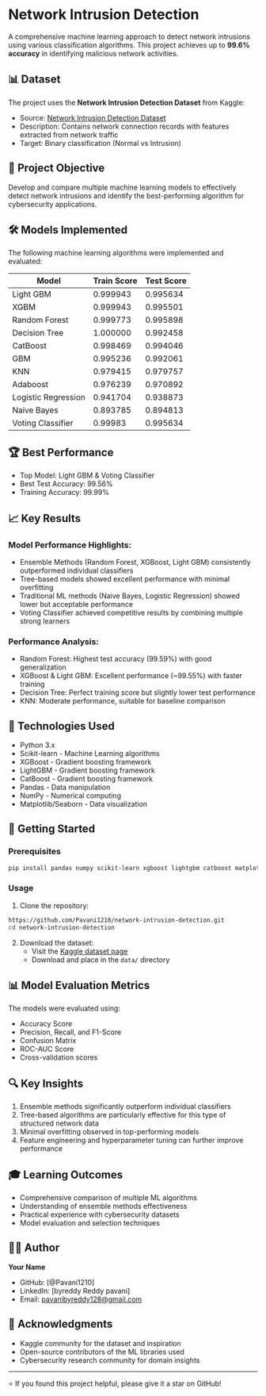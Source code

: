 

# Network Intrusion Detection 

A comprehensive machine learning approach to detect network intrusions using various classification algorithms. This project achieves up to **99.6% accuracy** in identifying malicious network activities.

## 📊 Dataset

The project uses the **Network Intrusion Detection Dataset** from Kaggle:
- Source: [Network Intrusion Detection Dataset](https://www.kaggle.com/datasets/sampadab17/network-intrusion-detection)
- Description: Contains network connection records with features extracted from network traffic
- Target: Binary classification (Normal vs Intrusion)

## 🎯 Project Objective

Develop and compare multiple machine learning models to effectively detect network intrusions and identify the best-performing algorithm for cybersecurity applications.

## 🛠️ Models Implemented

The following machine learning algorithms were implemented and evaluated:

| Model | Train Score | Test Score |
|-------|-------------|------------|
| Light GBM | 0.999943 | 0.995634 |
| XGBM | 0.999943 | 0.995501 |
| Random Forest | 0.999773 | 0.995898 |
| Decision Tree | 1.000000 | 0.992458 |
| CatBoost | 0.998469 | 0.994046 |
| GBM | 0.995236 | 0.992061 |
| KNN | 0.979415 | 0.979757 |
| Adaboost | 0.976239 | 0.970892 |
| Logistic Regression | 0.941704 | 0.938873 |
| Naive Bayes | 0.893785 | 0.894813 |
| Voting Classifier | 0.99983 | 0.995634 |

## 🏆 Best Performance

- Top Model: Light GBM & Voting Classifier
- Best Test Accuracy: 99.56%
- Training Accuracy: 99.99%

## 📈 Key Results

### Model Performance Highlights:
- Ensemble Methods (Random Forest, XGBoost, Light GBM) consistently outperformed individual classifiers
- Tree-based models showed excellent performance with minimal overfitting
- Traditional ML methods (Naive Bayes, Logistic Regression) showed lower but acceptable performance
- Voting Classifier achieved competitive results by combining multiple strong learners

### Performance Analysis:
- Random Forest: Highest test accuracy (99.59%) with good generalization
- XGBoost & Light GBM: Excellent performance (~99.55%) with faster training
- Decision Tree: Perfect training score but slightly lower test performance
- KNN: Moderate performance, suitable for baseline comparison

## 🔧 Technologies Used

- Python 3.x
- Scikit-learn - Machine Learning algorithms
- XGBoost - Gradient boosting framework
- LightGBM - Gradient boosting framework
- CatBoost - Gradient boosting framework
- Pandas - Data manipulation
- NumPy - Numerical computing
- Matplotlib/Seaborn - Data visualization



## 🚀 Getting Started

### Prerequisites

```bash
pip install pandas numpy scikit-learn xgboost lightgbm catboost matplotlib seaborn
```

### Usage

1. Clone the repository:
```bash
https://github.com/Pavani1210/network-intrusion-detection.git
cd network-intrusion-detection
```

2. Download the dataset:
   - Visit the [Kaggle dataset page](https://www.kaggle.com/datasets/sampadab17/network-intrusion-detection)
   - Download and place in the `data/` directory



## 📊 Model Evaluation Metrics

The models were evaluated using:
- Accuracy Score
- Precision, Recall, and F1-Score
- Confusion Matrix
- ROC-AUC Score
- Cross-validation scores

## 🔍 Key Insights

1. Ensemble methods significantly outperform individual classifiers
2. Tree-based algorithms are particularly effective for this type of structured network data
3. Minimal overfitting observed in top-performing models
4. Feature engineering and hyperparameter tuning can further improve performance

## 🎓 Learning Outcomes

- Comprehensive comparison of multiple ML algorithms
- Understanding of ensemble methods effectiveness
- Practical experience with cybersecurity datasets
- Model evaluation and selection techniques


## 👨‍💻 Author

**Your Name**
- GitHub: [@Pavani1210]
- LinkedIn: [byreddy Reddy pavani]
- Email: pavanibyreddy128@gmail.com

## 🌟 Acknowledgments

- Kaggle community for the dataset and inspiration
- Open-source contributors of the ML libraries used
- Cybersecurity research community for domain insights

---

⭐ If you found this project helpful, please give it a star on GitHub!
